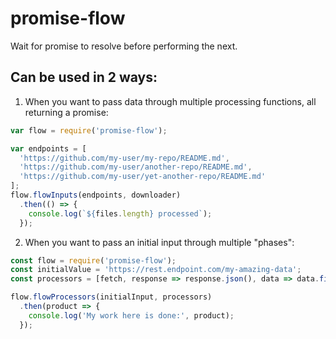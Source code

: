 # promise-flow
Wait for promise to resolve before performing the next.

## Can be used in 2 ways:
1. When you want to pass data through multiple processing functions, all returning a promise:
```javascript
var flow = require('promise-flow');

var endpoints = [
  'https://github.com/my-user/my-repo/README.md',
  'https://github.com/my-user/another-repo/README.md',
  'https://github.com/my-user/yet-another-repo/README.md'
];
flow.flowInputs(endpoints, downloader)
  .then(() => {
    console.log(`${files.length} processed`);
  });
```

2. When you want to pass an initial input through multiple "phases":
```javascript
const flow = require('promise-flow');
const initialValue = 'https://rest.endpoint.com/my-amazing-data';
const processors = [fetch, response => response.json(), data => data.filter(...)];

flow.flowProcessors(initialInput, processors)
  .then(product => {
    console.log('My work here is done:', product);
  });
```
